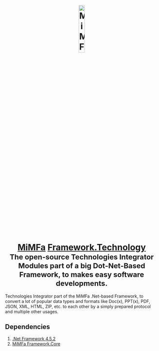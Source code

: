 <h1 align="center">
	<a href="https://framework.mimfa.net" target="_blank">
		<img alt="MiMFa Framework" width="20%" src="https://framework.mimfa.net/file/logo/logo.png"/>
		<br>
		<a href="https://github.com/mimfa">MiMFa</a> <a href="https://github.com/mimfa/Framework.Technology">Framework.Technology</a>
	</a>
	<br><sub>The open-source Technologies Integrator Modules part of a big Dot-Net-Based Framework, to makes easy software developments.</sub>
</h1>
<p>Technologies Integrator part of the MiMFa .Net-based Framework, to convert a lot of popular data types and formats like Doc(x), PPT(x), PDF, JSON, XML, HTML, ZIP, etc. to each other by a simply prepared protocol and multiple other usages.</p>
<h2>Dependencies</h2>
<ol>
  <li><a href="https://versionsof.net/framework/4.5.2">.Net Framework 4.5.2</a></li>
  <li><a href="https://github.com/mimfa/Framework.Core">MiMFa Framework.Core</a></li>
</ol>
